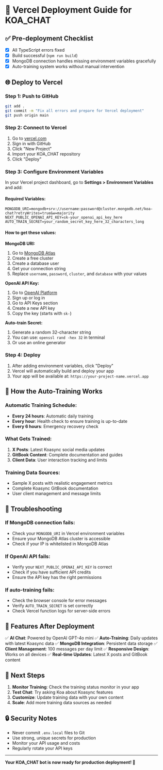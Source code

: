 # 🚀 Vercel Deployment Guide for KOA_CHAT

## ✅ Pre-deployment Checklist

- [x] All TypeScript errors fixed
- [x] Build successful (`npm run build`)
- [x] MongoDB connection handles missing environment variables gracefully
- [x] Auto-training system works without manual intervention

## 🌐 Deploy to Vercel

### Step 1: Push to GitHub
```bash
git add .
git commit -m "Fix all errors and prepare for Vercel deployment"
git push origin main
```

### Step 2: Connect to Vercel
1. Go to [vercel.com](https://vercel.com)
2. Sign in with GitHub
3. Click "New Project"
4. Import your KOA_CHAT repository
5. Click "Deploy"

### Step 3: Configure Environment Variables
In your Vercel project dashboard, go to **Settings > Environment Variables** and add:

#### Required Variables:
```
MONGODB_URI=mongodb+srv://username:password@cluster.mongodb.net/koa-chat?retryWrites=true&w=majority
NEXT_PUBLIC_OPENAI_API_KEY=sk-your_openai_api_key_here
AUTO_TRAIN_SECRET=your_random_secret_key_here_32_characters_long
```

#### How to get these values:

**MongoDB URI:**
1. Go to [MongoDB Atlas](https://www.mongodb.com/atlas)
2. Create a free cluster
3. Create a database user
4. Get your connection string
5. Replace `username`, `password`, `cluster`, and `database` with your values

**OpenAI API Key:**
1. Go to [OpenAI Platform](https://platform.openai.com/)
2. Sign up or log in
3. Go to API Keys section
4. Create a new API key
5. Copy the key (starts with `sk-`)

**Auto-train Secret:**
1. Generate a random 32-character string
2. You can use: `openssl rand -hex 32` in terminal
3. Or use an online generator

### Step 4: Deploy
1. After adding environment variables, click "Deploy"
2. Vercel will automatically build and deploy your app
3. Your app will be available at: `https://your-project-name.vercel.app`

## 🔧 How the Auto-Training Works

### Automatic Training Schedule:
- **Every 24 hours**: Automatic daily training
- **Every hour**: Health check to ensure training is up-to-date
- **Every 6 hours**: Emergency recovery check

### What Gets Trained:
1. **X Posts**: Latest Koasync social media updates
2. **GitBook Content**: Complete documentation and guides
3. **Client Data**: User interaction tracking and limits

### Training Data Sources:
- Sample X posts with realistic engagement metrics
- Complete Koasync GitBook documentation
- User client management and message limits

## 🚨 Troubleshooting

### If MongoDB connection fails:
- Check your `MONGODB_URI` in Vercel environment variables
- Ensure your MongoDB Atlas cluster is accessible
- Check if your IP is whitelisted in MongoDB Atlas

### If OpenAI API fails:
- Verify your `NEXT_PUBLIC_OPENAI_API_KEY` is correct
- Check if you have sufficient API credits
- Ensure the API key has the right permissions

### If auto-training fails:
- Check the browser console for error messages
- Verify `AUTO_TRAIN_SECRET` is set correctly
- Check Vercel function logs for server-side errors

## 📱 Features After Deployment

✅ **AI Chat**: Powered by OpenAI GPT-4o mini
✅ **Auto-Training**: Daily updates with latest Koasync data
✅ **MongoDB Integration**: Persistent data storage
✅ **Client Management**: 100 messages per day limit
✅ **Responsive Design**: Works on all devices
✅ **Real-time Updates**: Latest X posts and GitBook content

## 🎯 Next Steps

1. **Monitor Training**: Check the training status monitor in your app
2. **Test Chat**: Try asking Koa about Koasync features
3. **Customize**: Update training data with your own content
4. **Scale**: Add more training data sources as needed

## 🔒 Security Notes

- Never commit `.env.local` files to Git
- Use strong, unique secrets for production
- Monitor your API usage and costs
- Regularly rotate your API keys

---

**Your KOA_CHAT bot is now ready for production deployment! 🎉**

